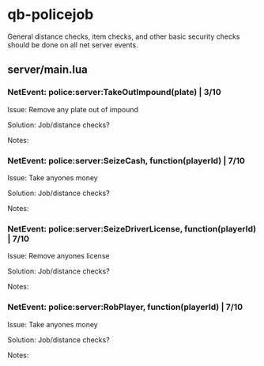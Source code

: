 # qb-policejob
General distance checks, item checks, and other basic security checks should be done on all net server events.

## server/main.lua

### NetEvent: police:server:TakeOutImpound(plate) | 3/10
Issue: Remove any plate out of impound

Solution: Job/distance checks?

Notes: 


### NetEvent: police:server:SeizeCash, function(playerId) | 7/10
Issue: Take anyones money

Solution: Job/distance checks?

Notes: 


### NetEvent: police:server:SeizeDriverLicense, function(playerId) | 7/10
Issue: Remove anyones license

Solution: Job/distance checks?

Notes: 


### NetEvent: police:server:RobPlayer, function(playerId) | 7/10
Issue: Take anyones money

Solution: Job/distance checks?

Notes: 
